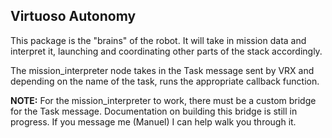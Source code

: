 ## Virtuoso Autonomy

This package is the "brains" of the robot. It will take in mission data and interpret it, launching and coordinating other parts of the stack accordingly.

The mission_interpreter node takes in the Task message sent by VRX and depending on the name of the task, runs the appropriate callback function.

**NOTE:** For the mission_interpreter to work, there must be a custom bridge for the Task message. Documentation on building this bridge is still in progress. If you message me (Manuel) I can help walk you through it.
